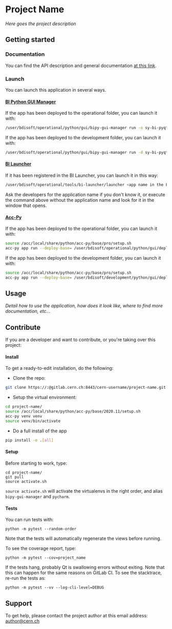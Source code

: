 # Project Name

_Here goes the project description_

## Getting started

### Documentation

You can find the API description and general documentation [at this link](https://acc-py.web.cern.ch/gitlab/gitlab-group/sy-bi-pyqt-template).

### Launch

You can launch this application in several ways.

#### [BI Python GUI Manager](https://gitlab.cern.ch/bisw-python/bipy-gui-manager)

If the app has been deployed to the operational folder, you can launch it with:

```bash
/user/bdisoft/operational/python/gui/bipy-gui-manager run -o sy-bi-pyqt-template
```

If the app has been deployed to the development folder, you can launch it with:

```bash
/user/bdisoft/operational/python/gui/bipy-gui-manager run -d sy-bi-pyqt-template
```

#### [BI Launcher](https://gitlab.cern.ch/bisw-java-fwk/bi-launcher)

If it has been registered in the BI Launcher, you can launch it in this way:

```bash
/user/bdisoft/operational/tools/bi-launcher/launcher <app name in the Launcher>
```

Ask the developers for the application name if you don't know it,
or execute the command above without the application name and look for it in the
window that opens.

#### [Acc-Py](https://wikis.cern.ch/display/ACCPY/Getting+started+with+Acc-Py)

If the app has been deployed to the operational folder, you can launch it with:

```bash
source /acc/local/share/python/acc-py/base/pro/setup.sh
acc-py app run --deploy-base= /user/bdisoft/operational/python/gui/deployments sy-bi-pyqt-template
```

If the app has been deployed to the development folder, you can launch it with:

```bash
source /acc/local/share/python/acc-py/base/pro/setup.sh
acc-py app run --deploy-base= /user/bdisoft/development/python/gui/deployments sy-bi-pyqt-template
```

## Usage

_Detail how to use the application, how does it look like, where to find more documentation, etc..._


## Contribute
If you are a developer and want to contribute, or you're taking over this project:

#### Install
To get a ready-to-edit installation, do the following:

- Clone the repo:
```bash
git clone https://:@gitlab.cern.ch:8443/cern-username/project-name.git
```

- Setup the virtual environment:

```bash
cd project-name/
source /acc/local/share/python/acc-py/base/2020.11/setup.sh
acc-py venv venv
source venv/bin/activate
```

- Do a full install of the app

```bash
pip install -e .[all]
```

#### Setup

Before starting to work, type:

```shell
cd project-name/
git pull
source activate.sh
```

`source activate.sh` will activate the virtualenvs in the right order, and alias `bipy-gui-manager` and `pycharm`.

#### Tests
You can run tests with:

```shell
python -m pytest --random-order
```

Note that the tests will automatically regenerate the views before running.

To see the coverage report, type:

```shell
python -m pytest --cov=project_name
```

If the tests hang, probably Qt is swallowing errors without exiting. Note that
this can happen for the same reasons on GitLab CI. To see the stacktrace,
re-run the tests as:

```shell
python -m pytest --vv --log-cli-level=DEBUG
```

## Support

To get help, please contact the project author at this email address: author@cern.ch
